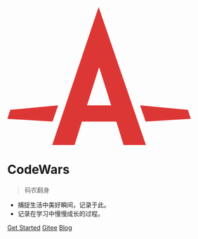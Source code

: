![logo](data:image/svg+xml;base64,PHN2ZyB4bWxucz0iaHR0cDovL3d3dy53My5vcmcvMjAwMC9zdmciIHdpZHRo%0APSI0MTcuNjEiIGhlaWdodD0iMzE0Ljc4IiB2aWV3Qm94PSIwIDAgNDE3LjYw%0ANiAzMTQuNzgiPjxwYXRoIGZpbGw9IiNERDM3MzUiIGQ9Ik0xMDIuMTQgMzE0%0ALjc4aDUwLjg1NmwxNi42ODQtNTMuMzg2aDc4LjM2bDE2LjUwNyA1My4zODZo%0ANTAuODU2TDIwNy43NjMgMGwtMTA1LjYzIDMxNC43OHpNMjA5LjM2IDEzOC43%0AbDI2Ljg0NiA4NS41NEgxODEuMzVsMjcuMDEyLTg1LjU0aC45OTd6bTIwOC4y%0ANSAxMTYuNDJsLTYuNTgzLTIwLjU3Mi0xMDkuMDMtMTAuMjg1IDEyLjc1NSAz%0ANy4wMyAxMDIuODUtNi4xN3ptLTMwMi0zMC44Nkw2LjU4IDIzNC41NWwtNi41%0AODMgMjAuNTcgMTAyLjg2IDYuMTcyIDEyLjc1LTM3LjAzeiIvPjwvc3ZnPg==)

# CodeWars

> 码农翻身

* 捕捉生活中美好瞬间，记录于此。
* 记录在学习中慢慢成长的过程。

[Get Started](_sidebar.md)
[Gitee](https://gitee.com/Mkingm?_blank)
[Blog](http://www.mryan.xyz/?_blank)
